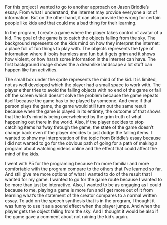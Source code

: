 For this project I wanted to go to another approach on Jason Briddle’s essay. From what I understand, the internet may provide everyone a lot of information. But on the other hand, it can also provide the wrong for certain people like kids and that could me a bad thing for their learning.

In the program, I create a game where the player takes control of avatar of a kid. The goal of the game is to catch the objects falling from the sky. The background represents on the kids mind on how they interpret the internet: a place full of fun things to play with. The objects represents the type of information where it looks harmless and fun but it gets grim and it shows how violent, or how harsh some information in the internet can have. The first background image shows the a dreamlike landscape a lot stuff can happen like fun activities.

The small box under the sprite represents the mind of the kid. It is limited, not as well developed which the player had a small space to work with. The player either tries to avoid the falling objects with no end of the game or fall off the screen which doesn’t solve the problem because the game repeats itself because the game has to be played by someone. And evne if that person plays the game, the game would still turn out the same result because when the game is played in its entirety, the outcome of that shows  that the kid’s mind is being overwhelmed by the grim truth of what happening out there in the world. Also, if the player decides to stop catching items halfway through the game, the state of the game doesn’t change back even if the player decides to just dodge the falling items. I wanted to show my interpretation of the topic from Briddle’s essay because I did not wanted to go for the obvious path of going for a path of making a program about watching videos online and the effect that could affect the mind of the kids.

I went with P5 for the programing because I’m more familiar and more comfortable with the program compare to the others that I’ve learned so far. And still give me more options of what I wanted to do of the result that I wanted for my game. I wanted to go for the game route because I wanted to be more than just be interactive. Also, I wanted to be as engaging as I could because to me, playing a game is more fun and I get more out of it from learning what’s the statement of the creator compares to a normal written essay. To add on the speech synthesis that is in the program, I thought it was funny to use it as a sound effect when the player jumps. And when the player gets the object falling from the sky. And I thought it would be also if the game gave a comment about not ruining the kid’s again.         
